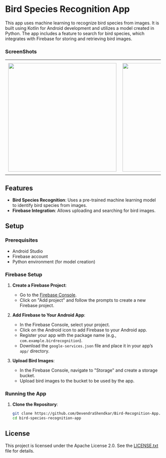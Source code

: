# Bird Species Recognition App

This app uses machine learning to recognize bird species from images. It is built using Kotlin for Android development and utilizes a model created in Python. The app includes a feature to search for bird species, which integrates with Firebase for storing and retrieving bird images.

### ScreenShots
<table>
  <tr>
    <td style="padding: 10px;">
      <img src="https://github.com/user-attachments/assets/84d298e0-9504-433f-9a94-caea77571b02" width="350" />
    </td>
    <td style="padding: 10px;">
      <img src="https://github.com/user-attachments/assets/708dcf15-2893-49d9-ad3b-bfcb44da112e   " width="350" />
    </td>
    <td style="padding: 10px;">
      <img src="https://github.com/user-attachments/assets/05d02a92-22ab-45de-a71c-0cd4929e7a15" width="350" />
    </td>
  </tr>
</table>


## Features

- **Bird Species Recognition**: Uses a pre-trained machine learning model to identify bird species from images.
- **Firebase Integration**: Allows uploading and searching for bird images.

## Setup

### Prerequisites

- Android Studio
- Firebase account
- Python environment (for model creation)

### Firebase Setup

1. **Create a Firebase Project**:
   - Go to the [Firebase Console](https://console.firebase.google.com/).
   - Click on "Add project" and follow the prompts to create a new Firebase project.

2. **Add Firebase to Your Android App**:
   - In the Firebase Console, select your project.
   - Click on the Android icon to add Firebase to your Android app.
   - Register your app with the package name (e.g., `com.example.birdrecognition`).
   - Download the `google-services.json` file and place it in your app’s `app/` directory.

3. **Upload Bird Images**:
   - In the Firebase Console, navigate to "Storage" and create a storage bucket.
   - Upload bird images to the bucket to be used by the app.

### Running the App

1. **Clone the Repository**:
   ```sh
   git clone https://github.com/DevendraShendkar/Bird-Recognition-App.git
   cd bird-species-recognition-app


## License

This project is licensed under the Apache License 2.0. See the [LICENSE.txt](LICENSE.txt) file for details.

